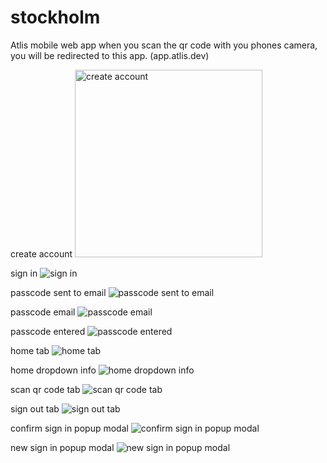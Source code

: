 # stockholm

Atlis mobile web app when you scan the qr code with you phones camera, you will be redirected to this app. (app.atlis.dev)

create account
<img alt="create account" src="./img/create_account.PNG" height="300">

sign in
![sign in](./img/sign_in.PNG)

passcode sent to email
![passcode sent to email](./img/passcode_sent.PNG)

passcode email
![passcode email](./img/passcode_email.PNG)

passcode entered
![passcode entered](./img/enter_passcode.PNG)

home tab
![home tab](./img/home_tab.PNG)

home dropdown info
![home dropdown info](./img/home_dropdown_info.PNG)

scan qr code tab
![scan qr code tab](./img/scanqr_tab.PNG)

sign out tab
![sign out tab](./img/account_signout_tab.PNG)

confirm sign in popup modal
![confirm sign in popup modal](./img/signin_confirm.PNG)

new sign in popup modal
![new sign in popup modal](./img/new_signin.PNG)

